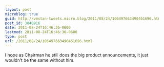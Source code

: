 ```yaml
---
layout: post
microblog: true
guid: http://vmstan-tweets.micro.blog/2011/08/24/106497663490461696.html
post_id: 3040916
date: 2011-08-24T16:46:36-0600
lastmod: 2011-08-24T16:46:36-0600
type: post
url: /2011/08/24/106497663490461696.html
---
```

I hope as Chairman he still does the big product announcements, it just wouldn't be the same without him.
